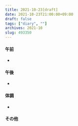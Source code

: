 ```yaml
---
title: 2021-10-23[draft]
date: 2021-10-23T21:00:00+09:00
draft: false
tags: ["diary", ""]
archives: 2021-10
slug: 493350
---
```

#### 午前
- 
#### 午後
- 
#### 体調
- 
#### その他